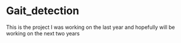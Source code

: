 # Gait_detection
This is the project I was working on the last year and hopefully will be working on the next two years
